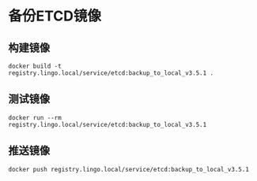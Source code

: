 # 备份ETCD镜像

## 构建镜像

```shell
docker build -t registry.lingo.local/service/etcd:backup_to_local_v3.5.1 .
```

## 测试镜像

```
docker run --rm registry.lingo.local/service/etcd:backup_to_local_v3.5.1
```

## 推送镜像

```shell
docker push registry.lingo.local/service/etcd:backup_to_local_v3.5.1
```

